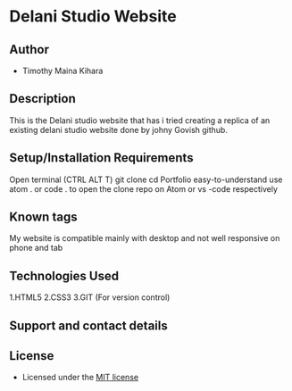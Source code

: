# Delani Studio Website

## Author

- Timothy Maina Kihara

## Description

This is the Delani studio website that has i tried creating a replica of an existing delani studio website done by johny Govish github.

## Setup/Installation Requirements

Open terminal (CTRL ALT T)
git clone 
cd Portfolio
easy-to-understand
use atom . or code . to open the clone repo on Atom or vs -code respectively

## Known tags

My website is compatible mainly with desktop and not well responsive on phone and tab

## Technologies Used

1.HTML5 
2.CSS3
3.GIT (For version control)

## Support and contact details

## License

- Licensed under the [MIT license](LICENSE)